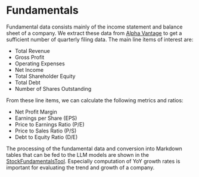 # Fundamentals

Fundamental data consists mainly of the income statement and balance sheet of a company.
We extract these data from [Alpha Vantage](https://www.alphavantage.co/) to get a sufficient number of quarterly filing data.
The main line items of interest are:

- Total Revenue
- Gross Profit
- Operating Expenses
- Net Income
- Total Shareholder Equity
- Total Debt
- Number of Shares Outstanding

From these line items, we can calculate the following metrics and ratios:

- Net Profit Margin
- Earnings per Share (EPS)
- Price to Earnings Ratio (P/E)
- Price to Sales Ratio (P/S)
- Debt to Equity Ratio (D/E)

The processing of the fundamental data and conversion into Markdown tables that can be fed to the LLM models are
shown in the [StockFundamentalsTool](https://github.com/ivarurdalen/finmas/blob/main/finmas/data/market/fundamentals.py).
Especially computation of YoY growth rates is important for evaluating the trend and growth of a company.
